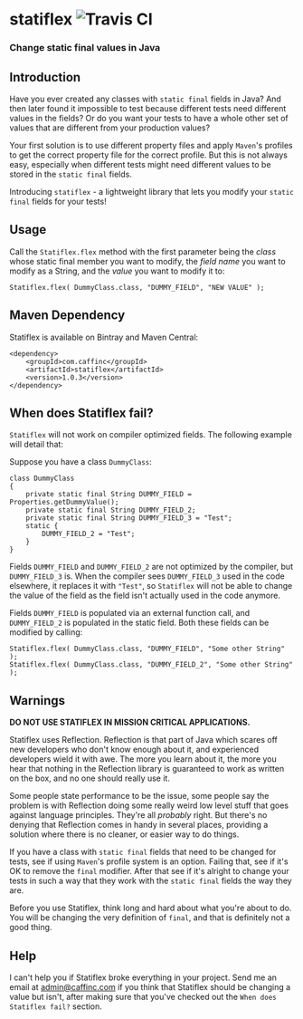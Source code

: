 # statiflex ![Travis CI](https://travis-ci.org/caffinc/statiflex.svg?branch=master)
### Change static final values in Java


## Introduction
Have you ever created any classes with `static final` fields in Java? And then later found it impossible to test because different tests need different values in the fields? Or do you want your tests to have a whole other set of values that are different from your production values?

Your first solution is to use different property files and apply `Maven`'s profiles to get the correct property file for the correct profile. But this is not always easy, especially when different tests might need different values to be stored in the `static final` fields.

Introducing `statiflex` - a lightweight library that lets you modify your `static final` fields for your tests!

## Usage
Call the `Statiflex.flex` method with the first parameter being the *class* whose static final member you want to modify, the *field name* you want to modify as a String, and the *value* you want to modify it to:

    Statiflex.flex( DummyClass.class, "DUMMY_FIELD", "NEW VALUE" );

## Maven Dependency
Statiflex is available on Bintray and Maven Central:

    <dependency>
        <groupId>com.caffinc</groupId>
        <artifactId>statiflex</artifactId>
        <version>1.0.3</version>
    </dependency>

## When does Statiflex fail?
`Statiflex` will not work on compiler optimized fields. The following example will detail that:

Suppose you have a class `DummyClass`:

    class DummyClass
    {
        private static final String DUMMY_FIELD = Properties.getDummyValue();
        private static final String DUMMY_FIELD_2;
        private static final String DUMMY_FIELD_3 = "Test";
        static {
            DUMMY_FIELD_2 = "Test";
        }
    }

Fields `DUMMY_FIELD` and `DUMMY_FIELD_2` are not optimized by the compiler, but `DUMMY_FIELD_3` is. When the compiler sees `DUMMY_FIELD_3` used in the code elsewhere, it replaces it with `"Test"`, so `Statiflex` will not be able to change the value of the field as the field isn't actually used in the code anymore.

Fields `DUMMY_FIELD` is populated via an external function call, and `DUMMY_FIELD_2` is populated in the static field. Both these fields can be modified by calling:

    Statiflex.flex( DummyClass.class, "DUMMY_FIELD", "Some other String" );
    Statiflex.flex( DummyClass.class, "DUMMY_FIELD_2", "Some other String" );

## Warnings
**DO NOT USE STATIFLEX IN MISSION CRITICAL APPLICATIONS.**

Statiflex uses Reflection. Reflection is that part of Java which scares off new developers who don't know enough about it, and experienced developers wield it with awe. The more you learn about it, the more you hear that nothing in the Reflection library is guaranteed to work as written on the box, and no one should really use it.

Some people state performance to be the issue, some people say the problem is with Reflection doing some really weird low level stuff that goes against language principles. They're all *probably* right. But there's no denying that Reflection comes in handy in several places, providing a solution where there is no cleaner, or easier way to do things.

If you have a class with `static final` fields that need to be changed for tests, see if using `Maven`'s profile system is an option. Failing that, see if it's OK to remove the `final` modifier. After that see if it's alright to change your tests in such a way that they work with the `static final` fields the way they are.

Before you use Statiflex, think long and hard about what you're about to do. You will be changing the very definition of `final`, and that is definitely not a good thing.

## Help
I can't help you if Statiflex broke everything in your project. Send me an email at [admin@caffinc.com](mailto:admin@caffinc.com) if you think that Statiflex should be changing a value but isn't, after making sure that you've checked out the `When does Statiflex fail?` section.